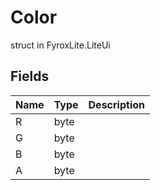 # Color
struct in FyroxLite.LiteUi
## Fields
| Name | Type | Description |
|---|---|---|
| R | byte |  |
| G | byte |  |
| B | byte |  |
| A | byte |  |


